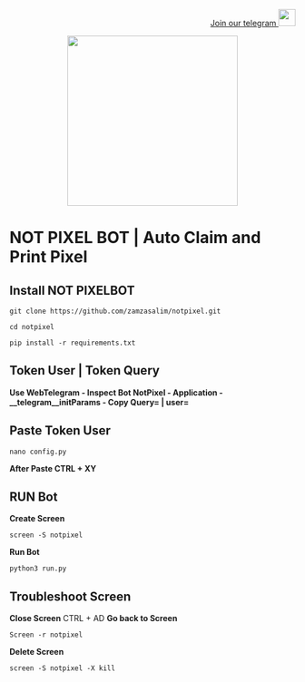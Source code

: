 <p style="font-size:14px" align="right">
<a href="https://t.me/airdropasc" target="_blank">Join our telegram <img src="https://user-images.githubusercontent.com/50621007/183283867-56b4d69f-bc6e-4939-b00a-72aa019d1aea.png" width="30"/></a>
</p>

<p align="center">
  <img height="300" height="auto" src="https://user-images.githubusercontent.com/109174478/209359981-dc19b4bf-854d-4a2a-b803-2547a7fa43f2.jpg">
</p>

# NOT PIXEL BOT | Auto Claim and Print Pixel

## Install NOT PIXELBOT
```
git clone https://github.com/zamzasalim/notpixel.git
```
```
cd notpixel
```
```
pip install -r requirements.txt
```
## Token User | Token Query
**Use WebTelegram - Inspect Bot NotPixel - Application - __telegram__initParams - Copy Query= | user=**

## Paste Token User
```
nano config.py
```
**After Paste CTRL + XY**

## RUN Bot
**Create Screen**
```
screen -S notpixel
```
**Run Bot**
```
python3 run.py
```
## Troubleshoot Screen 
**Close Screen**
CTRL + AD
**Go back to Screen**
```
Screen -r notpixel
```
**Delete Screen**
```
screen -S notpixel -X kill
```
